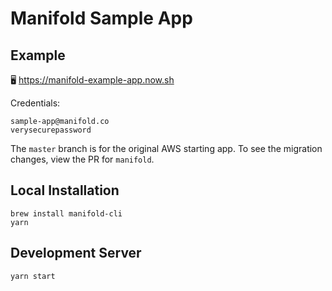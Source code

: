 # Manifold Sample App

## Example

🖥 https://manifold-example-app.now.sh

Credentials:

```
sample-app@manifold.co
verysecurepassword
```

The `master` branch is for the original AWS starting app. To see the migration
changes, view the PR for `manifold`.

## Local Installation

```
brew install manifold-cli
yarn
```

## Development Server

```
yarn start
```
